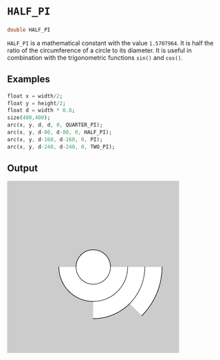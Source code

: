 # `HALF_PI`

```dart
double HALF_PI
```

`HALF_PI` is a mathematical constant with the value `1.5707964`. It is half the ratio of the circumference of a circle to its diameter. It is useful in combination with the trigonometric functions `sin()` and `cos()`.

## Examples

```dart
float x = width/2;
float y = height/2;
float d = width * 0.8;
size(400,400);
arc(x, y, d, d, 0, QUARTER_PI);
arc(x, y, d-80, d-80, 0, HALF_PI);
arc(x, y, d-160, d-160, 0, PI);
arc(x, y, d-240, d-240, 0, TWO_PI);
```

## Output

<img src="/_images/half_pi_1.png" width="400" height="400" />
